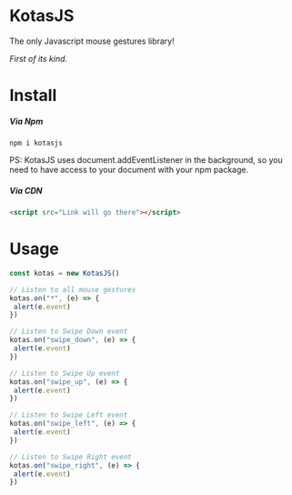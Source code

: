 # KotasJS

The only Javascript mouse gestures library!

*First of its kind.*

# Install

##### Via Npm

```shell
npm i kotasjs
```

PS: KotasJS uses document.addEventListener in the background, so you need to have access to your document with your npm package.

##### Via CDN

```html
<script src="Link will go there"></script>
```

# Usage

```javascript
const kotas = new KotasJS()

// Listen to all mouse gestures
kotas.on("*", (e) => {
 alert(e.event)
})

// Listen to Swipe Down event
kotas.on("swipe_down", (e) => {
 alert(e.event)
})

// Listen to Swipe Up event
kotas.on("swipe_up", (e) => {
 alert(e.event)
})

// Listen to Swipe Left event
kotas.on("swipe_left", (e) => {
 alert(e.event)
})

// Listen to Swipe Right event
kotas.on("swipe_right", (e) => {
 alert(e.event)
})

```